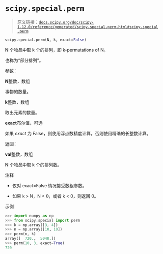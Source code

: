 # `scipy.special.perm`

> 原文链接：[`docs.scipy.org/doc/scipy-1.12.0/reference/generated/scipy.special.perm.html#scipy.special.perm`](https://docs.scipy.org/doc/scipy-1.12.0/reference/generated/scipy.special.perm.html#scipy.special.perm)

```py
scipy.special.perm(N, k, exact=False)
```

N 个物品中取 k 个的排列，即 k-permutations of N。

也称为“部分排列”。

参数：

**N**整数，数组

事物的数量。

**k**整数，数组

取出元素的数量。

**exact**布尔值，可选

如果 *exact* 为 False，则使用浮点数精度计算，否则使用精确的长整数计算。

返回：

**val**整数，数组

N 个物品中取 k 个的排列数。

注释

+   仅对 exact=False 情况接受数组参数。

+   如果 k > N，N < 0，或者 k < 0，则返回 0。

示例

```py
>>> import numpy as np
>>> from scipy.special import perm
>>> k = np.array([3, 4])
>>> n = np.array([10, 10])
>>> perm(n, k)
array([  720.,  5040.])
>>> perm(10, 3, exact=True)
720 
```
